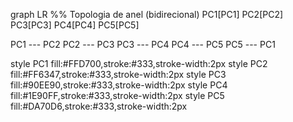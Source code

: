 graph LR
  %% Topologia de anel (bidirecional)
  PC1[PC1]
  PC2[PC2]
  PC3[PC3]
  PC4[PC4]
  PC5[PC5]
  
  PC1 --- PC2
  PC2 --- PC3
  PC3 --- PC4
  PC4 --- PC5
  PC5 --- PC1

  style PC1 fill:#FFD700,stroke:#333,stroke-width:2px
  style PC2 fill:#FF6347,stroke:#333,stroke-width:2px
  style PC3 fill:#90EE90,stroke:#333,stroke-width:2px
  style PC4 fill:#1E90FF,stroke:#333,stroke-width:2px
  style PC5 fill:#DA70D6,stroke:#333,stroke-width:2px
